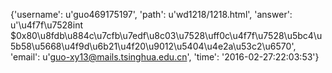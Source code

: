 {'username': u'guo469175197', 'path': u'wd1218/1218.html', 'answer': u'\u4f7f\u7528int $0x80\u8fdb\u884c\u7cfb\u7edf\u8c03\u7528\uff0c\u4f7f\u7528\u5bc4\u5b58\u5668\u4f9d\u6b21\u4f20\u9012\u5404\u4e2a\u53c2\u6570', 'email': u'guo-xy13@mails.tsinghua.edu.cn', 'time': '2016-02-27:22:03:53'}